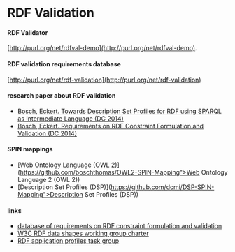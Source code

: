 # RDF Validation


#### RDF Validator

[http://purl.org/net/rdfval-demo](http://purl.org/net/rdfval-demo).

#### RDF validation requirements database

[http://purl.org/net/rdf-validation](http://purl.org/net/rdf-validation)

#### research paper about RDF validation

* [Bosch, Eckert. Towards Description Set Profiles for RDF using SPARQL as Intermediate Language (DC 2014)](https://github.com/boschthomas/PhD/tree/master/publications/Papers%20in%20Conference%20Proceedings)
* [Bosch, Eckert. Requirements on RDF Constraint Formulation and Validation (DC 2014)](https://github.com/boschthomas/PhD/tree/master/publications/Papers%20in%20Conference%20Proceedings)

#### SPIN mappings

* [Web Ontology Language (OWL 2)](https://github.com/boschthomas/OWL2-SPIN-Mapping">Web Ontology Language 2 (OWL 2))
* [Description Set Profiles (DSP)](https://github.com/dcmi/DSP-SPIN-Mapping">Description Set Profiles (DSP))

#### links

* [database of requirements on RDF constraint formulation and validation](http://purl.org/net/rdf-validation)
* [W3C RDF data shapes working group charter](http://www.w3.org/2014/data-shapes/charter)
* [RDF application profiles task group](http://wiki.dublincore.org/index.php/RDF-Application-Profiles)

